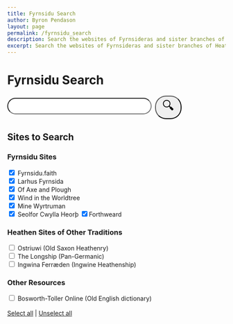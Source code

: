 ```yaml
---
title: Fyrnsidu Search
author: Byron Pendason
layout: page
permalink: /fyrnsidu_search
description: Search the websites of Fyrnsideras and sister branches of Heathenry!
excerpt: Search the websites of Fyrnsideras and sister branches of Heathenry!
---
```


<h1>Fyrnsidu Search</h1>
<div id="searchBar" style="margin: 12px auto;">
<input type="text" id="search" style="width:66%;font-size: 2em;border-radius:25px;padding-left:25px;"><button id="searchSubmit" style="font-size: 2em;border-radius:25px;padding-left:15px;padding-right:15px;margin-left: 8px;">&#128269;</button>
</div>

<h2>Sites to Search</h2>
<div id="sitesList">
<h3>Fyrnsidu Sites</h3>
<label for="fyrnsiduFaith"> <input type="checkbox" id="fyrnsiduFaith" value="fyrnsidu.faith" checked> Fyrnsidu.faith </label><br>
<label for="larhusFyrnsida"> <input type="checkbox" id="larhusFyrnsida" value="larhusfyrnsida.com" checked> Larhus Fyrnsida </label><br>
<label for="axeAndPlough"> <input type="checkbox" id="axeAndPlough" value="axeandplough.com" checked> Of Axe and Plough </label><br>
<label for="windInTheWorldtree"> <input type="checkbox" id="windInTheWorldtree" value="windintheworldtree.wordpress.com" checked> Wind in the Worldtree </label><br>
<label for="mineWyrtruman"> <input type="checkbox" id="mineWyrtruman" value="minewyrtruman.com" checked> Mine Wyrtruman </label><br>
<input type="checkbox" id="seolforCwyllaHeorth" value="seolforcwyllaheorth.wordpress.com" checked><label for="seolforCwyllaHeorth"> Seolfor Cwylla Heorþ</label>
<input type="checkbox" id="forthweard" value="forthweard.blog" checked><label for="forthweard">Forthweard</label>

<h3>Heathen Sites of Other Traditions</h3>
<label for="ostriuwi"><input type="checkbox" id="ostriuwi" value="ostriuwi.wordpress.com/"> Ostriuwi (Old Saxon Heathenry)</label><br>
<label for="theLongship"><input type="checkbox" id="theLongship" value="thelongship.net"> The Longship (Pan-Germanic)</label><br>
<label for="ingwine"><input type="checkbox" id="ingwine" value="ingwine.org"> Ingwina Ferræden (Ingwine Heathenship)</label><br>
<h3>Other Resources</h3>
<label for="bosworthToller"><input type="checkbox" id="bosworthToller" value="bosworthtoller.com"> Bosworth-Toller Online (Old English dictionary)</label>
</div>
<br>
<div>
<a href="javascript:selectAll()">Select all</a> | <a href="javascript:unselectAll()">Unselect all</a>
</div>

<script>
const search = document.getElementById("search");
const btn = document.getElementById("searchSubmit");
const sites = document.getElementById("sitesList");

btn.addEventListener('click', function(e) {
	let text = search.value.toLowerCase();
	text = text.replace(" ", "+") + "+";
	let checkboxes = sites.getElementsByTagName("input");
	let websites = [];
	for (check of checkboxes) {
		if (check.checked)
			websites.push("site%3A"+check.value);
	}
	
	let url = "https://www.google.com/search?q=" + text + websites.join("+OR+");
	//console.log(url);
	window.location.href = url;
});

function selectAll() {
	let checkboxes = sites.getElementsByTagName("input");
	
	for (check of checkboxes) {
		check.checked = true;
	}
}

function unselectAll() {
	let checkboxes = sites.getElementsByTagName("input");
	
	for (check of checkboxes) {
		check.checked = false;
	}
}
</script>
